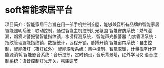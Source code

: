 # soft智能家居平台
项目简介：智能家居平台旨在用一部手机控制全屋，能够兼容所有品牌的智能家居
智能照明系统：联动控制，通过智能主机控制灯光氛围
智能安防系统：燃气泄漏，烟雾火警报警智能指纹锁，水浸探测系统， 智能声光报警器
门禁管理系统：指纹管理智能指纹锁，数据统计，远程开锁，脉搏开锁
智能窗帘系统：自由控制，智能夜灯（夜灯红外）
智能取暖系统：集中控制，智能取暖，计量插座计算能源消耗
智能影音系统：音乐控制，定时预设，音乐背景墙，红外学习仪
语音控制系统：语音控制灯光开关，氛围调节 
